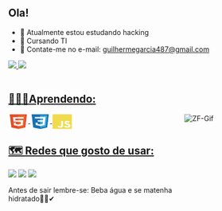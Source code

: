 ## Ola! 
- 🔭 Atualmente estou estudando hacking
- 🌱 Cursando TI 
- 💬 Contate-me no e-mail: guilhermegarcia487@gmail.com

<div align="left">
  <a href="https://github.com/AlmostZF">
  <img height="160cm"src="https://github-readme-stats.vercel.app/api?username=AlmostZF&show_icons=true&theme=tokyonight&include_all_commits=true&count_private=true"/>
   <img height="165em" src="https://github-readme-stats.vercel.app/api/top-langs/?username=AlmostZF&layout=compact&langs_count=7&theme=tokyonight"/>
</div>
  
<div style="display: inline_block"><br>
  
  ## 👨🏿‍💻Aprendendo:
  
  <img align="center" alt="ZF-HTML" height="30" width="40" src="https://raw.githubusercontent.com/devicons/devicon/master/icons/html5/html5-original.svg">
  <img align="center" alt="ZF-CSS" height="30" width="40" src="https://raw.githubusercontent.com/devicons/devicon/master/icons/css3/css3-original.svg">
  <img align="center" alt="ZF-Js" height="30" width="40" src="https://raw.githubusercontent.com/devicons/devicon/master/icons/javascript/javascript-plain.svg">
  <img align="right" alt="ZF-Gif "height="150" width="150" src="https://pa1.narvii.com/6751/7e947baa8368b886544de4a02e0883de8ba66ee7_hq.gif">
</div>
 
  
 <div>
   
   ## 🗺 Redes que gosto de usar:
   
  <a href= "https://www.reddit.com/user/zereref" target="_blank"> <img src="https://img.shields.io/badge/Reddit-FF4500?style=for-the-badge&logo=reddit&logoColor=white" target="_blank"></a>
  <a href= "https://www.instagram.com/guieu.axx/" target="_blank"> <img src="https://img.shields.io/badge/Instagram-E4405F?style=for-the-badge&logo=instagram&logoColor=white" target="_blank"></a>
  <a href= "https://hackerone.com/zereref?type=user" target="_blank"> <img src="https://img.shields.io/badge/Hackerone-%23333?style=for-the-badge&logo=hackerone&logoColer=white" target="_blank"></a> 
</div>

 <div aling="cente">
  Antes de sair lembre-se: Beba água e se matenha hidratado👍🏿✔
  </div>
